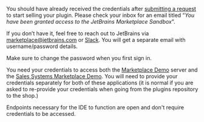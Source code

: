 [//]: # (title: Obtain the credentials to access the Marketplace Demo instance)

You should have already received the credentials after [submitting a request](submit-a-request-to-sell-plugins-at-the-marketplace.md) to start selling your plugin. Please check your inbox for an email titled “*You have been granted access to the JetBrains Marketplace Sandbox*".

If you don’t have it, feel free to reach out to JetBrains via [marketplace@jetbrains.com](mailto:marketplace@jetbrains.com) or [Slack](https://plugins.jetbrains.com/slack). You will get a separate email with username/password details.

<warning>
    <p>Make sure to change the password when you first sign in.</p>
</warning>

You need your credentials to access both the [Marketplace Demo](https://master.demo.marketplace.intellij.net) server and the [Sales Systems Marketplace Demo](https://mp.jpf-demo.aws.intellij.net/login). You will need to provide your credentials separately for both of these applications (it is normal if you are asked to re-provide your credentials when going from the plugins repository to the shop.)

<tip>
<p>Endpoints necessary for the IDE to function are open and don't require credentials to be accessed.</p>
</tip>
